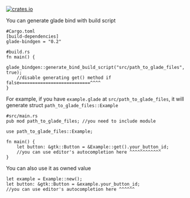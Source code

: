 [![crates.io](https://img.shields.io/crates/v/glade-bindgen.svg)](https://crates.io/crates/glade-bindgen)

You can generate glade bind with build script

```
#Cargo.toml
[build-dependencies]
glade-bindgen = "0.2"
```


```
#build.rs
fn main() {
    glade_bindgen::generate_bind_build_script("src/path_to_glade_files", true);
    //disable generating get() method if false===========================^^^^
}
```
For example, if you have `example.glade` at `src/path_to_glade_files`,
it will generate struct `path_to_glade_files::Example`

```
#src/main.rs
pub mod path_to_glade_files; //you need to include module

use path_to_glade_files::Example;

fn main() {
    let button: &gtk::Button = &Example::get().your_button_id;
    //you can use editor's autocompletion here ^^^^^^^^^^^^
}
```

You can also use it as owned value
```
let example = Example::new();
let button: &gtk::Button = &example.your_button_id;
//you can use editor's autocompletion here ^^^^^^
```
